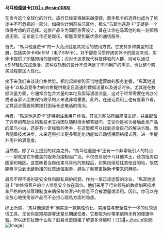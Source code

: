 **马耳他遠遊卡[[TG💪+ @esim1088](https://t.me/s/esim1088)]**

在当今这个全球化的时代，旅行已经变得越来越便捷，而手机卡的选择也成为了旅途中不可忽视的一部分。如果你计划前往马耳他，那么“马耳他遠遊卡”无疑是一个值得考虑的好选择。这款产品专为国际旅客设计，旨在让你在马耳他的每一刻都畅通无阻，无论是工作还是娱乐，都能享受到最优质的通信服务。

首先，“馬耳他遠遊卡”的一大亮点就是其灵活的使用方式。它支持多种类型的注册，包括实体卡和eSIM（电子SIM卡）。对于那些习惯传统实体卡的朋友来说，实体卡提供了即插即用的便利性；而对于追求现代科技体验的人群，则可以通过eSIM轻松完成激活。这种双轨制的设计不仅满足了不同用户的需求，也让整个购买过程更加人性化。

接下来我们来谈谈价格优势。相比起直接购买当地运营商的服务套餐，“馬耳他遠遊卡”以极具竞争力的价格提供稳定且高速的数据流量以及通话时长。尤其是在数据流量方面，它通常会包含大量的本地及国际漫游流量，这对于经常需要在线办公或者与家人朋友保持联系的人来说非常重要。此外，在通话费用上也有显著节省，尤其适合需要频繁拨打国际长途电话的情况。

再者，“馬耳他遠遊卡”还特别注重用户体验。其官方网站界面简洁友好，并且配备了详尽的帮助文档和技术支持团队随时待命解答疑问。无论你是初次接触此类产品的菜鸟小白，还是有一定经验的老手，在这里都可以找到适合自己的解决方案。而且随着技术进步，未来还将推出更多智能化功能如自动切换网络模式等，进一步提升用户的满意度。

当然啦，除了以上提到的优势之外，“馬耳他遠遊卡”还有一个非常吸引人的特点——那就是它所覆盖的服务范围相当广泛。不仅仅局限于马耳他本土，还包括周边国家和地区。这意味着当你结束马耳他的旅程后，如果继续前往其他目的地，依然能够享受到无缝衔接的优质通信服务，避免了频繁更换新卡带来的麻烦。

最后不得不提的是安全性和隐私保护问题。作为一家正规运营的企业，“馬耳他遠遊卡”始终将客户的个人信息安全放在首位。他们采用了行业领先的数据加密技术和严格的内部管理制度来确保每位客户的信息不会被泄露或滥用。因此，你可以完全放心地使用该产品而不必担心隐私方面的隐患。

综上所述，“馬耳他遠遊卡”确实是一款集性价比、实用性与安全性于一体的优秀通信工具。无论你是短期游客还是长期居住者，它都能为你带来前所未有的便捷体验。所以还在犹豫什么呢？赶紧点击链接了解更多详情吧！[[TG💪+ @esim1088](https://t.me/s/esim1088) ![Image](https://i.postimg.cc/4NQfJmqS/Snipaste-2025-05-13-00-14-12.png)]